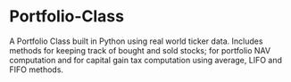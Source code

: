 # Portfolio-Class

A Portfolio Class built in Python using real world ticker data. Includes methods for keeping track of bought and sold stocks; for portfolio NAV computation and for capital gain tax computation using average, LIFO and FIFO methods. 

